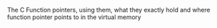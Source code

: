 The C Function pointers, using them, what they exactly hold and where  function pointer points to in the virtual memory
